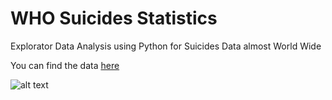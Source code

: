 # WHO Suicides Statistics

Explorator Data Analysis using Python for Suicides Data almost World Wide

You can find the data [here](https://www.kaggle.com/szamil/who-suicide-statistics)

![alt text](https://github.com/andreaschandra/num_suicides_over_year.jpg, "Suicides")